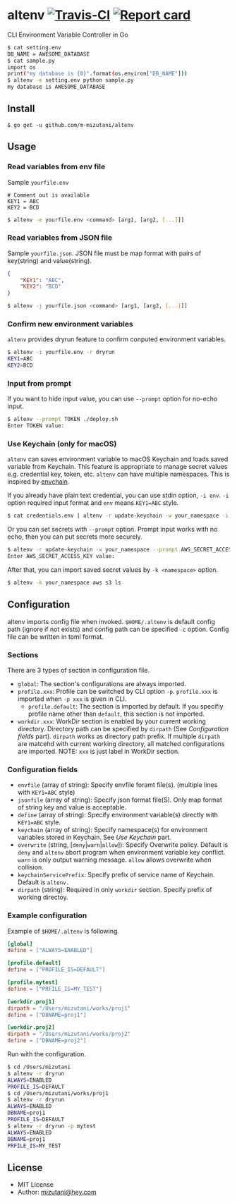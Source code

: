 # altenv [![Travis-CI](https://travis-ci.org/m-mizutani/altenv.svg)](https://travis-ci.org/m-mizutani/altenv) [![Report card](https://goreportcard.com/badge/github.com/m-mizutani/altenv)](https://goreportcard.com/report/github.com/m-mizutani/altenv)

CLI Environment Variable Controller in Go

```sh
$ cat setting.env
DB_NAME = AWESOME_DATABASE
$ cat sample.py
import os
print("my database is {0}".format(os.environ["DB_NAME"]))
$ altenv -e setting.env python sample.py
my database is AWESOME_DATABASE
```

## Install

```
$ go get -u github.com/m-mizutani/altenv
```

## Usage

### Read variables from env file

Sample `yourfile.env`
```
# Comment out is available
KEY1 = ABC
KEY2 = BCD
```

```sh
$ altenv -e yourfile.env <command> [arg1, [arg2, [...]]]
```

### Read variables from JSON file

Sample `yourfile.json`. JSON file must be map format with pairs of key(string) and value(string).
```json
{
    "KEY1": "ABC",
    "KEY2": "BCD"
}
```

```sh
$ altenv -j yourfile.json <command> [arg1, [arg2, [...]]]
```

### Confirm new environment variables

`altenv` provides dryrun feature to confirm conputed environment variables.

```sh
$ altenv -i yourfile.env -r dryrun
KEY1=ABC
KEY2=BCD
```

### Input from prompt

If you want to hide input value, you can use `--prompt` option for no-echo input.

```sh
$ altenv --prompt TOKEN ./deploy.sh
Enter TOKEN value:
```

### Use Keychain (only for macOS)

`altenv` can saves environment variable to macOS Keychain and loads saved variable from Keychain. This feature is appropriate to manage secret values e.g. credential key, token, etc. `altenv` can have multiple namespaces. This is inspired by [envchain](https://github.com/sorah/envchain).

If you already have plain text credential, you can use stdin option, `-i env`. `-i` option required input format and `env` means `KEY1=ABC` style.

```sh
$ cat credentials.env | altenv -r update-keychain -w your_namespace -i env
```

Or you can set secrets with `--prompt` option. Prompt input works with no echo, then you can put secrets more securely.

```sh
$ altenv -r update-keychain -w your_namespace --prompt AWS_SECRET_ACCESS_KEY
Enter AWS_SECRET_ACCESS_KEY value:
```

After that, you can import saved secret values by `-k <namespace>` option.

```sh
$ altenv -k your_namespace aws s3 ls
```

## Configuration

altenv imports config file when invoked. `$HOME/.altenv` is default config path (ignore if not exists) and config path can be specified `-c` option. Config file can be written in toml format.

### Sections

There are 3 types of section in configuration file.

- `global`: The section's configurations are always imported.
- `profile.xxx`: Profile can be switched by CLI option `-p`. `profile.xxx` is imported when `-p xxx` is given in CLI.
  - `profile.default`: The section is imported by default. If you specifiy profile name other than `default`, this section is not imported.
- `workdir.xxx`: WorkDir section is enabled by your current working directory. Directory path can be specified by `dirpath` (See *Configuration fields* part). `dirpath` works as directory path prefix. If multiple `dirpath` are matcehd with current working directory, all matched configurations are imported. NOTE: `xxx` is just label in WorkDir section.

### Configuration fields

- `envfile` (array of string): Specify envfile foramt file(s). (multiple lines with `KEY1=ABC` style)
- `jsonfile` (array of string): Specify json format file(S). Only map format of string key and value is acceptable.
- `define` (array of string): Specify environment variable(s) directly with `KEY1=ABC` style.
- `keychain` (array of string): Specify namespace(s) for environment variables stored in Keychain. See *Use Keychain* part.
- `overwrite` (string, [`deny`|`warn`|`allow`]): Specify Overwrite policy. Default is `deny` and `altenv` abort program when environment variable key conflict. `warn` is only output warning message. `allow` allows overwrite when collision.
- `keychainServicePrefix`: Specify prefix of service name of Keychain. Default is `altenv.`
- `dirpath` (string): Required in only `workdir` section. Specify prefix of working directoy.

### Example configuration

Example of `$HOME/.altenv` is following.

```toml
[global]
define = ["ALWAYS=ENABLED"]

[profile.default]
define = ["PROFILE_IS=DEFAULT"]

[profile.mytest]
define = ["PRFILE_IS=MY_TEST"]

[workdir.proj1]
dirpath = "/Users/mizutani/works/proj1"
define = ["DBNAME=proj1"]

[workdir.proj2]
dirpath = "/Users/mizutani/works/proj2"
define = ["DBNAME=proj2"]
```

Run with the configuration.

```sh
$ cd /Users/mizutani
$ altenv -r dryrun
ALWAYS=ENABLED
PROFILE_IS=DEFAULT
$ cd /Users/mizutani/works/proj1
$ altenv -r dryrun
ALWAYS=ENABLED
DBNAME=proj1
PROFILE_IS=DEFAULT
$ altenv -r dryrun -p mytest
ALWAYS=ENABLED
DBNAME=proj1
PRFILE_IS=MY_TEST
```

## License

- MIT License
- Author: mizutani@hey.com
